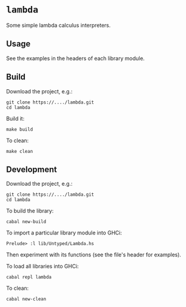 # `lambda`

Some simple lambda calculus interpreters.


## Usage

See the examples in the headers of each library module.


## Build

Download the project, e.g.:

    git clone https://..../lambda.git
    cd lambda

Build it:

    make build

To clean:

    make clean


## Development

Download the project, e.g.:

    git clone https://..../lambda.git
    cd lambda

To build the library:

    cabal new-build

To import a particular library module into GHCi:

    Prelude> :l lib/Untyped/Lambda.hs

Then experiment with its functions (see the file's header for examples).

To load all libraries into GHCi:

    cabal repl lambda

To clean:

    cabal new-clean


